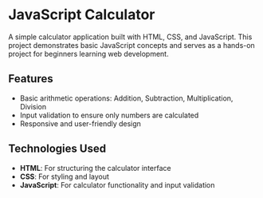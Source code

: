 
# JavaScript Calculator

A simple calculator application built with HTML, CSS, and JavaScript. This project demonstrates basic JavaScript concepts and serves as a hands-on project for beginners learning web development.

## Features

- Basic arithmetic operations: Addition, Subtraction, Multiplication, Division
- Input validation to ensure only numbers are calculated
- Responsive and user-friendly design

## Technologies Used

- **HTML**: For structuring the calculator interface
- **CSS**: For styling and layout
- **JavaScript**: For calculator functionality and input validation



